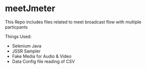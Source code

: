 # meetJmeter

This Repo includes files related to meet broadcast flow with multiple particpants

Things Used:
- Selenium Java
- JSSR Sampler
- Fake Media for Audio & Video
- Data Config file reading of CSV
